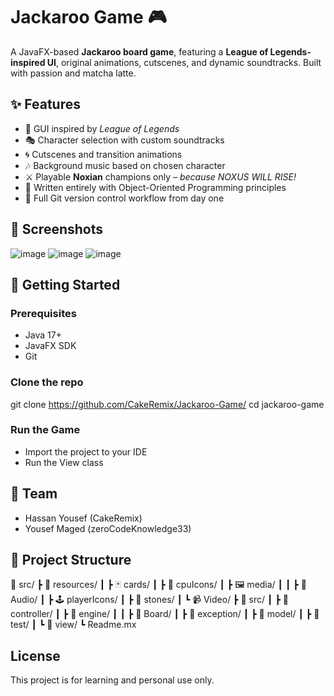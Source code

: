# Jackaroo Game 🎮

A JavaFX-based **Jackaroo board game**, featuring a **League of Legends-inspired UI**, original animations, cutscenes, and dynamic soundtracks. Built with passion and matcha latte.

## ✨ Features

- 🎨 GUI inspired by *League of Legends*
- 🎭 Character selection with custom soundtracks
- 🌀 Cutscenes and transition animations
- 🎶 Background music based on chosen character
- ⚔️ Playable **Noxian** champions only – *because NOXUS WILL RISE!*
- 🧠 Written entirely with Object-Oriented Programming principles
- 💾 Full Git version control workflow from day one

## 📸 Screenshots

![image](https://github.com/user-attachments/assets/c9bbc86f-7709-4ced-8a46-1e132c4ce1f3)
![image](https://github.com/user-attachments/assets/cad369e9-80b5-4b74-b09b-da39008db20a)
![image](https://github.com/user-attachments/assets/4ced0807-7605-47c7-b5f4-0363448705bd)


## 🚀 Getting Started

### Prerequisites

- Java 17+
- JavaFX SDK
- Git

### Clone the repo

git clone https://github.com/CakeRemix/Jackaroo-Game/
cd jackaroo-game

### Run the Game
- Import the project to your IDE
- Run the View class

## 👥 Team
- Hassan Yousef (CakeRemix)
- Yousef Maged (zeroCodeKnowledge33)

## 📂 Project Structure

📁 src/
 ┣ 📁 resources/
 ┃ ┣ 🃏 cards/
 ┃ ┣ 🤖 cpuIcons/
 ┃ ┣ 🖼️ media/
 ┃ ┃ ┣ 🎵 Audio/
 ┃ ┣ 🕹️ playerIcons/
 ┃ ┣ 💎 stones/
 ┃ ┗ 📹 Video/
 ┣ 📁 src/
 ┃ ┣ 📁 controller/
 ┃ ┣ 📁 engine/
 ┃ ┃ ┣ 📁 Board/
 ┃ ┣ 📁 exception/
 ┃ ┣ 📁 model/
 ┃ ┣ 📁 test/
 ┃ ┗ 📁 view/
 ┗ Readme.mx

## License

This project is for learning and personal use only.
